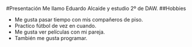 #Presentación
Me llamo Eduardo Alcaide y estudio 2º de DAW.
##Hobbies
- Me gusta pasar tiempo con mis compañeros de piso. 
- Practico fútbol de vez en cuando.
- Me gusta ver películas con mi pareja.
- También me gusta programar.
